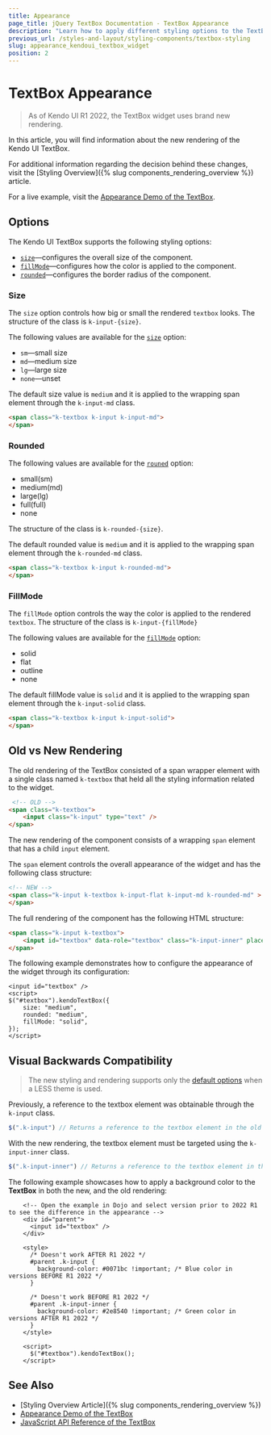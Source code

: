 ```yaml
---
title: Appearance
page_title: jQuery TextBox Documentation - TextBox Appearance
description: "Learn how to apply different styling options to the TextBox widget."
previous_url: /styles-and-layout/styling-components/textbox-styling
slug: appearance_kendoui_textbox_widget
position: 2
---
```


# TextBox Appearance

> As of Kendo UI R1 2022, the TextBox widget uses brand new rendering.

In this article, you will find information about the new rendering of the Kendo UI TextBox.

For additional information regarding the decision behind these changes, visit the [Styling Overview]({% slug components_rendering_overview %}) article.

For a live example, visit the [Appearance Demo of the TextBox](https://demos.telerik.com/kendo-ui/textbox/appearance).

## Options

The Kendo UI TextBox supports the following styling options:

- [`size`](#size)—configures the overall size of the component.
- [`fillMode`](#fillmode)—configures how the color is applied to the component.
- [`rounded`](#rounded)—configures the border radius of the component.

### Size

The `size` option controls how big or small the rendered `textbox` looks. The structure of the class is `k-input-{size}`.

The following values are available for the [`size`](/api/javascript/ui/textbox/configuration/size) option:

- `sm`—small size
- `md`—medium size
- `lg`—large size
- `none`—unset

The default size value is `medium` and it is applied to the wrapping span element through the `k-input-md` class.

```html
<span class="k-textbox k-input k-input-md">
</span>
```

### Rounded

The following values are available for the [`rouned`](/api/javascript/ui/textbox/configuration/rounded) option:

- small(sm)
- medium(md)
- large(lg)
- full(full)
- none

The structure of the class is `k-rounded-{size}`.

The default rounded value is `medium` and it is applied to the wrapping span element through the `k-rounded-md` class.

```html
<span class="k-textbox k-input k-rounded-md">
</span>
```

### FillMode

The `fillMode` option controls the way the color is applied to the rendered `textbox`. The structure of the class is `k-input-{fillMode}`

The following values are available for the [`fillMode`](/api/javascript/ui/textbox/configuration/fillmode) option:

- solid
- flat
- outline
- none

The default fillMode value is `solid` and it is applied to the wrapping span element through the `k-input-solid` class.

```html
<span class="k-textbox k-input k-input-solid">
</span>
```

## Old vs New Rendering

The old rendering of the TextBox consisted of a span wrapper element with a single class named `k-textbox` that held all the styling information related to the widget. 

```html
 <!-- OLD -->
<span class="k-textbox">
    <input class="k-input" type="text" />
</span>
```

The new rendering of the component consists of a wrapping `span` element that has a child `input` element.

The `span` element controls the overall appearance of the widget and has the following class structure:

```html
<!-- NEW -->
<span class="k-input k-textbox k-input-flat k-input-md k-rounded-md" >
</span>
```

The full rendering of the component has the following HTML structure:

```html
<span class="k-input k-textbox">
    <input id="textbox" data-role="textbox" class="k-input-inner" placeholder="Name">
</span>
```

The following example demonstrates how to configure the appearance of the widget through its configuration:

```dojo
<input id="textbox" />
<script>
$("#textbox").kendoTextBox({
    size: "medium",
    rounded: "medium",
    fillMode: "solid",
});
</script>
```

## Visual Backwards Compatibility

> The new styling and rendering supports only the [default options](#options) when a LESS theme is used.

Previously, a reference to the textbox element was obtainable through the `k-input` class.

```javascript
$(".k-input") // Returns a reference to the textbox element in the old rendering.
```

With the new rendering, the textbox element must be targeted using the `k-input-inner` class.

```javascript
$(".k-input-inner") // Returns a reference to the textbox element in the new rendering.
```

The following example showcases how to apply a background color to the **TextBox** in both the new, and the old rendering:

```dojo
    <!-- Open the example in Dojo and select version prior to 2022 R1 to see the difference in the appearance -->
    <div id="parent">
      <input id="textbox" />
    </div>

    <style>
      /* Doesn't work AFTER R1 2022 */
      #parent .k-input {
        background-color: #0071bc !important; /* Blue color in versions BEFORE R1 2022 */
      }

      /* Doesn't work BEFORE R1 2022 */
      #parent .k-input-inner {
        background-color: #2e8540 !important; /* Green color in versions AFTER R1 2022 */
      }
    </style>

    <script>
      $("#textbox").kendoTextBox();
    </script>
```

## See Also

* [Styling Overview Article]({% slug components_rendering_overview %})
* [Appearance Demo of the TextBox](https://demos.telerik.com/kendo-ui/textbox/аppearance)
* [JavaScript API Reference of the TextBox](/api/javascript/ui/textbox)
